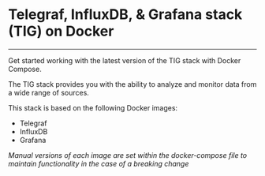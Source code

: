 # Telegraf, InfluxDB, & Grafana stack (TIG) on Docker
---
Get started working with the latest version of the TIG stack with Docker Compose.

The TIG stack provides you with the ability to analyze and monitor data from a wide range of sources.

This stack is based on the following Docker images:
* Telegraf
* InfluxDB
* Grafana

*Manual versions of each image are set within the docker-compose file to maintain functionality in the case of a breaking change*

